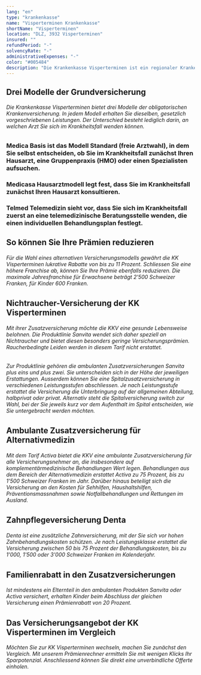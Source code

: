 ```yaml
---
lang: "en"
type: "krankenkasse"
name: "Visperterminen Krankenkasse"
shortName: "Visperterminen"
location: "DLZ, 3932 Visperterminen"
insured: ""
refundPeriod: "-"
solvencyRate: "-"
administrativeExpenses: "-"
color: "#005484"
description: "Die Krankenkasse Visperterminen ist ein regionaler Krankenversicherer für private Kunden in der Region Oberwallis. Als relativ kleine Krankenversicherung setzt das Unternehmen auf eine persönliche Beratung und enge Verbundenheit zur Region. Zum Angebot gehören neben der obligatorischen Grundversicherung auch diverse Zusatzversicherungen, darunter eine Produktlinie speziell für Nichtraucher."
---
```


## Drei Modelle der Grundversicherung

###### Die Krankenkasse Visperterminen bietet drei Modelle der obligatorischen Krankenversicherung. In jedem Modell erhalten Sie dieselben, gesetzlich vorgeschriebenen Leistungen. Der Unterschied besteht lediglich darin, an welchen Arzt Sie sich im Krankheitsfall wenden können.

### Medica Basis ist das Modell Standard (freie Arztwahl), in dem Sie selbst entscheiden, ob Sie im Krankheitsfall zunächst Ihren Hausarzt, eine Gruppenpraxis (HMO) oder einen Spezialisten aufsuchen.

### Medicasa Hausarztmodell legt fest, dass Sie im Krankheitsfall zunächst Ihren Hausarzt konsultieren.

### Telmed Telemedizin sieht vor, dass Sie sich im Krankheitsfall zuerst an eine telemedizinische Beratungsstelle wenden, die einen individuellen Behandlungsplan festlegt.

## So können Sie Ihre Prämien reduzieren

###### Für die Wahl eines alternativen Versicherungsmodells gewährt die KK Visperterminen lukrative Rabatte von bis zu 11 Prozent. Schliessen Sie eine höhere Franchise ab, können Sie Ihre Prämie ebenfalls reduzieren. Die maximale Jahresfranchise für Erwachsene beträgt 2'500 Schweizer Franken, für Kinder 600 Franken.

## Nichtraucher-Versicherung der KK Visperterminen

###### Mit ihrer Zusatzversicherung möchte die KKV eine gesunde Lebensweise belohnen. Die Produktlinie Sanvita wendet sich daher speziell an Nichtraucher und bietet diesen besonders geringe Versicherungsprämien. Raucherbedingte Leiden werden in diesem Tarif nicht erstattet.

###### Zur Produktlinie gehören die ambulanten Zusatzversicherungen Sanvita plus eins und plus zwei. Sie unterscheiden sich in der Höhe der jeweiligen Erstattungen. Ausserdem können Sie eine Spitalzusatzversicherung in verschiedenen Leistungsstufen abschliessen. Je nach Leistungsstufe erstattet die Versicherung die Unterbringung auf der allgemeinen Abteilung, halbprivat oder privat. Alternativ steht die Spitalversicherung switch zur Wahl, bei der Sie jeweils kurz vor dem Aufenthalt im Spital entscheiden, wie Sie untergebracht werden möchten.

## Ambulante Zusatzversicherung für Alternativmedizin

###### Mit dem Tarif Activa bietet die KKV eine ambulante Zusatzversicherung für alle Versicherungsnehmer an, die insbesondere auf komplementärmedizinische Behandlungen Wert legen. Behandlungen aus dem Bereich der Alternativmedizin erstattet Activa zu 75 Prozent, bis zu 1'500 Schweizer Franken im Jahr. Darüber hinaus beteiligt sich die Versicherung an den Kosten für Sehhilfen, Haushaltshilfen, Präventionsmassnahmen sowie Notfallbehandlungen und Rettungen im Ausland.

## Zahnpflegeversicherung Denta

###### Denta ist eine zusätzliche Zahnversicherung, mit der Sie sich vor hohen Zahnbehandlungskosten schützen. Je nach Leistungsklasse erstattet die Versicherung zwischen 50 bis 75 Prozent der Behandlungskosten, bis zu 1'000, 1'500 oder 3'000 Schweizer Franken im Kalenderjahr.

## Familienrabatt in den Zusatzversicherungen

###### Ist mindestens ein Elternteil in den ambulanten Produkten Sanvita oder Activa versichert, erhalten Kinder beim Abschluss der gleichen Versicherung einen Prämienrabatt von 20 Prozent.

## Das Versicherungsangebot der KK Visperterminen im Vergleich

###### Möchten Sie zur KK Visperterminen wechseln, machen Sie zunächst den Vergleich. Mit unserem Prämienrechner ermitteln Sie mit wenigen Klicks Ihr Sparpotenzial. Anschliessend können Sie direkt eine unverbindliche Offerte einholen.
